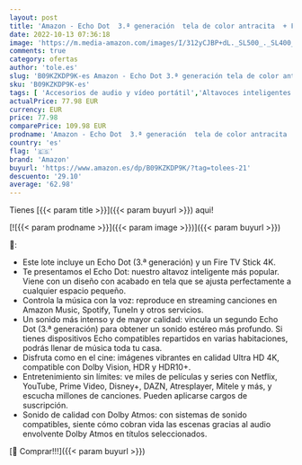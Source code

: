 ```yaml
---
layout: post
title: 'Amazon - Echo Dot  3.ª generación  tela de color antracita  + Fire TV Stick 4K con mando por voz Alexa  incluye controles para el televisor '
date: 2022-10-13 07:36:18
image: 'https://m.media-amazon.com/images/I/312yCJBP+dL._SL500_._SL400_.jpg'
comments: true
category: ofertas
author: 'tole.es'
slug: 'B09KZKDP9K-es Amazon - Echo Dot 3.ª generación tela de color antracita +...'
sku: 'B09KZKDP9K-es'
tags: [ 'Accesorios de audio y vídeo portátil','Altavoces inteligentes','Altavoces portátiles Bluetooth','Altavoces portátiles y altavoces con puerto dock','Altavoces y pantallas inteligentes Echo','Audio y vídeo portátil','Dispositivos Amazon','Dispositivos Amazon y Accesorios','Electrónica','amazon','televisor','🇪🇸', ]
actualPrice: 77.98 EUR
currency: EUR
price: 77.98
comparePrice: 109.98 EUR
prodname: 'Amazon - Echo Dot  3.ª generación  tela de color antracita  + Fire TV Stick 4K con mando por voz Alexa  incluye controles para el televisor '
country: 'es'
flag: '🇪🇸'
brand: 'Amazon'
buyurl: 'https://www.amazon.es/dp/B09KZKDP9K/?tag=tolees-21'
descuento: '29.10'
average: '62.98'
---
```


Tienes [{{< param title >}}]({{< param buyurl >}}) aqui!

[![{{< param prodname >}}]({{< param image >}})]({{< param buyurl >}})

🔎:

- Este lote incluye un Echo Dot (3.ª generación) y un Fire TV Stick 4K.
- Te presentamos el Echo Dot: nuestro altavoz inteligente más popular. Viene con un diseño con acabado en tela que se ajusta perfectamente a cualquier espacio pequeño.
- Controla la música con la voz: reproduce en streaming canciones en Amazon Music, Spotify, TuneIn y otros servicios.
- Un sonido más intenso y de mayor calidad: vincula un segundo Echo Dot (3.ª generación) para obtener un sonido estéreo más profundo. Si tienes dispositivos Echo compatibles repartidos en varias habitaciones, podrás llenar de música toda tu casa.
- Disfruta como en el cine: imágenes vibrantes en calidad Ultra HD 4K, compatible con Dolby Vision, HDR y HDR10+.
- Entretenimiento sin límites: ve miles de películas y series con Netflix, YouTube, Prime Video, Disney+, DAZN, Atresplayer, Mitele y más, y escucha millones de canciones. Pueden aplicarse cargos de suscripción.
- Sonido de calidad con Dolby Atmos: con sistemas de sonido compatibles, siente cómo cobran vida las escenas gracias al audio envolvente Dolby Atmos en títulos seleccionados.

[🛒 Comprar!!!]({{< param buyurl >}})

